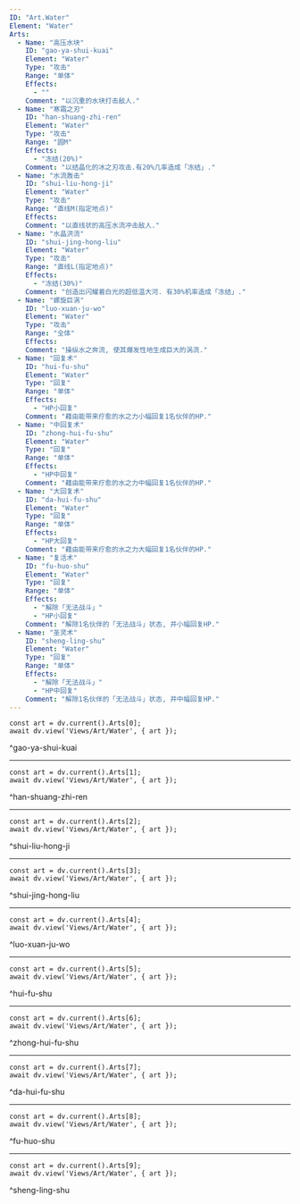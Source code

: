 ```yaml
---
ID: "Art.Water"
Element: "Water"
Arts:
  - Name: "高压水块"
    ID: "gao-ya-shui-kuai"
    Element: "Water"
    Type: "攻击"
    Range: "单体"
    Effects:
      - ""
    Comment: "以沉重的水块打击敌人."
  - Name: "寒霜之刃"
    ID: "han-shuang-zhi-ren"
    Element: "Water"
    Type: "攻击"
    Range: "圆M"
    Effects:
      - "冻结(20%)"
    Comment: "以结晶化的冰之刃攻击.有20%几率造成「冻结」."
  - Name: "水流轰击"
    ID: "shui-liu-hong-ji"
    Element: "Water"
    Type: "攻击"
    Range: "直线M(指定地点)"
    Effects:
    Comment: "以直线状的高压水流冲击敌人."
  - Name: "水晶洪流"
    ID: "shui-jing-hong-liu"
    Element: "Water"
    Type: "攻击"
    Range: "直线L(指定地点)"
    Effects:
      - "冻结(30%)"
    Comment: "创造出闪耀着白光的超低温大河. 有30%机率造成「冻结」."
  - Name: "螺旋巨涡"
    ID: "luo-xuan-ju-wo"
    Element: "Water"
    Type: "攻击"
    Range: "全体"
    Effects:
    Comment: "操纵水之奔流, 使其爆发性地生成巨大的涡流."
  - Name: "回复术"
    ID: "hui-fu-shu"
    Element: "Water"
    Type: "回复"
    Range: "单体"
    Effects:
      - "HP小回复"
    Comment: "藉由能带来疗愈的水之力小幅回复1名伙伴的HP."
  - Name: "中回复术"
    ID: "zhong-hui-fu-shu"
    Element: "Water"
    Type: "回复"
    Range: "单体"
    Effects:
      - "HP中回复"
    Comment: "藉由能带来疗愈的水之力中幅回复1名伙伴的HP."
  - Name: "大回复术"
    ID: "da-hui-fu-shu"
    Element: "Water"
    Type: "回复"
    Range: "单体"
    Effects:
      - "HP大回复"
    Comment: "藉由能带来疗愈的水之力大幅回复1名伙伴的HP."
  - Name: "复活术"
    ID: "fu-huo-shu"
    Element: "Water"
    Type: "回复"
    Range: "单体"
    Effects:
      - "解除「无法战斗」"
      - "HP小回复"
    Comment: "解除1名伙伴的「无法战斗」状态, 并小幅回复HP."
  - Name: "圣灵术"
    ID: "sheng-ling-shu"
    Element: "Water"
    Type: "回复"
    Range: "单体"
    Effects:
      - "解除「无法战斗」"
      - "HP中回复"
    Comment: "解除1名伙伴的「无法战斗」状态, 并中幅回复HP."
---
```

```dataviewjs
const art = dv.current().Arts[0];
await dv.view('Views/Art/Water', { art });
```
^gao-ya-shui-kuai

---

```dataviewjs
const art = dv.current().Arts[1];
await dv.view('Views/Art/Water', { art });
```
^han-shuang-zhi-ren

---

```dataviewjs
const art = dv.current().Arts[2];
await dv.view('Views/Art/Water', { art });
```
^shui-liu-hong-ji

---

```dataviewjs
const art = dv.current().Arts[3];
await dv.view('Views/Art/Water', { art });
```
^shui-jing-hong-liu

---

```dataviewjs
const art = dv.current().Arts[4];
await dv.view('Views/Art/Water', { art });
```
^luo-xuan-ju-wo

---

```dataviewjs
const art = dv.current().Arts[5];
await dv.view('Views/Art/Water', { art });
```
^hui-fu-shu

---

```dataviewjs
const art = dv.current().Arts[6];
await dv.view('Views/Art/Water', { art });
```
^zhong-hui-fu-shu

---

```dataviewjs
const art = dv.current().Arts[7];
await dv.view('Views/Art/Water', { art });
```
^da-hui-fu-shu

---

```dataviewjs
const art = dv.current().Arts[8];
await dv.view('Views/Art/Water', { art });
```
^fu-huo-shu

---

```dataviewjs
const art = dv.current().Arts[9];
await dv.view('Views/Art/Water', { art });
```
^sheng-ling-shu